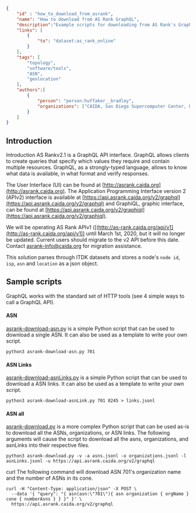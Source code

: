 ~~~json
{
    "id" : "how_to_download_from_asrank",
    "name": "How to download from AS Rank GraphQL",
    "description":"Example scripts for downloading from AS Rank's GraphQL server.",
    "links": [
        {
            "to": "dataset:as_rank_online"
        }
    ],
    "tags": [
        "topology",
        "software/tools",
        "ASN",
        "geolocation"
    ],
    "authors":[
        {
            "person": "person:huffaker__bradley",
            "organizations": ["CAIDA, San Diego Supercomputer Center, University of California San Diego"]
        }
    ]
}
~~~

## Introduction

Introduction
AS Rankv2.1 is a GraphQL API interface. GraphQL allows clients to create queries that specify which values they require and contain multiple resources. GraphQL, as a strongly-typed language, allows to know what data is available, in what format and verify responses.

The User Interface (UI) can be found at [http://asrank.caida.org](http://asrank.caida.org). 
The Application Programming Interface version 2 (APIv2) interface is 
available at [https://api.asrank.caida.org/v2/graphql](https://api.asrank.caida.org/v2/graphql) and GraphiQL, 
graphic interface, can be found at [https://api.asrank.caida.org/v2/graphiql](https://api.asrank.caida.org/v2/graphiql).

We will be operating AS Rank APIv1 ([(http://as-rank.caida.org/api/v1](http://as-rank.caida.org/api/v1)) 
until March 1st, 2020, but it will no longer be updated. Current users 
should migrate to the v2 API before this date. Contact 
asrank-info@caida.org for migration assistance.

This solution parses through ITDK datasets and stores a node's `node id`, `isp`, `asn` and `location` as a json object. 

## Sample scripts 

GraphQL works with the standard set of HTTP tools (see 4 simple ways to call a GraphQL API).

#### ASN
[asrank-download-asn.py](asrank-download-asn.py) is a simple Python script that can be used to 
download a single ASN. It can also be used as a template to write your own script.
~~~
python3 asrank-download-asn.py 701
~~~

#### ASN Links
[asrank-download-asnLinks.py](asrank-download-asnLinks.py) is a simple Python script that can be used to 
download a ASN links. It can also be used as a template to write your own script.
~~~
python3 asrank-download-asnLink.py 701 8245 > links.jsonl
~~~

#### ASN all
[asrank-download.py](asrank-download.py) is a more complex Python script that can be 
used as-is to download all the ASNs, organizations, or ASN links. The following 
arguments will cause the script to download all the asns, organizations, and 
asnLinks into their respective files.
~~~
python3 asrank-download.py -v -a asns.jsonl -o organizations.jsonl -l asnLinks.jsonl -u https://api.asrank.caida.org/v2/graphql
~~~

curl The following command will download ASN 701's organization name and the number of ASNs in its cone.
~~~
curl -H "Content-Type: application/json" -X POST \
  --data '{ "query": "{ asn(asn:\"701\"){ asn organization { orgName } cone { numberAsns } } }" }' \
  https://api.asrank.caida.org/v2/graphql
~~~
